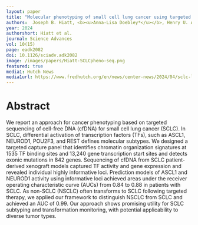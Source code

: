 ```yaml
---
layout: paper
title: "Molecular phenotyping of small cell lung cancer using targeted cfDNA profiling of transcriptional regulatory regions"
authors:  Joseph B. Hiatt, <b><u>Anna-Lisa Doebley*</u></b>, Henry U. Arnold, Mohamed Adil, Holly Sandborg, Thomas W. Persse, Minjeong Ko, Feinan Wu, Alvaro Quintanal Villalonga, Rafael Santana-Davila, Keith Eaton, Caroline Dive, Charles M. Rudin, Anish Thomas, A. McGarry Houghton, <b><u>Gavin Ha</u><sup>+</sup></b>, David MacPherson<sup>+</sup>.
year: 2024
authorshort: Hiatt et al.
journal: Science Advances
vol: 10(15)
page: eadk2082
doi: 10.1126/sciadv.adk2082
image: /images/papers/Hiatt-SCLCpheno-seq.png
featured: true
media1: Hutch News
media1url: https://www.fredhutch.org/en/news/center-news/2024/04/sclc-liquid-biopsy-subtype-macpherson-ha.html
---
```


# Abstract
We report an approach for cancer phenotyping based on targeted sequencing of cell-free DNA (cfDNA) for small cell lung cancer (SCLC). In SCLC, differential activation of transcription factors (TFs), such as ASCL1, NEUROD1, POU2F3, and REST defines molecular subtypes. We designed a targeted capture panel that identifies chromatin organization signatures at 1535 TF binding sites and 13,240 gene transcription start sites and detects exonic mutations in 842 genes. Sequencing of cfDNA from SCLC patient-derived xenograft models captured TF activity and gene expression and revealed individual highly informative loci. Prediction models of ASCL1 and NEUROD1 activity using informative loci achieved areas under the receiver operating characteristic curve (AUCs) from 0.84 to 0.88 in patients with SCLC. As non-SCLC (NSCLC) often transforms to SCLC following targeted therapy, we applied our framework to distinguish NSCLC from SCLC and achieved an AUC of 0.99. Our approach shows promising utility for SCLC subtyping and transformation monitoring, with potential applicability to diverse tumor types.